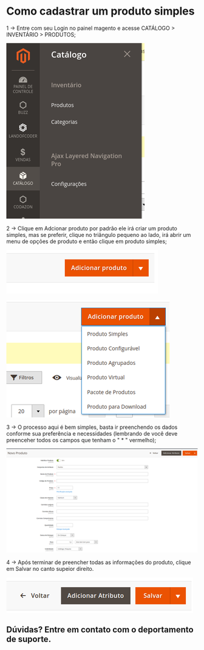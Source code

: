 # Como cadastrar um produto simples

1 -> Entre com seu Login no painel magento e acesse CATÁLOGO > INVENTÁRIO > PRODUTOS;

![produto_simples](https://github.com/Buzz-Dev-Web/Tutoriais/blob/master/Magento_2/03%20-%20Como%20cadastrar%20produto%20simples/images/image1.png)

2 -> Clique em Adcionar produto por padrão ele irá criar um produto simples, mas se preferir, clique no triângulo pequeno ao lado, irá abrir um menu de opções de produto e então clique em produto simples;

![produto_simples](https://github.com/Buzz-Dev-Web/Tutoriais/blob/master/Magento_2/03%20-%20Como%20cadastrar%20produto%20simples/images/image2.png)

![produto_simples](https://github.com/Buzz-Dev-Web/Tutoriais/blob/master/Magento_2/03%20-%20Como%20cadastrar%20produto%20simples/images/image3.png)

3 -> O processo aqui é bem simples, basta ir preenchendo os dados conforme sua preferência e necessidades (lembrando de você deve preenceher todos os campos que tenham o " * " vermelho);

![produto_simples](https://github.com/Buzz-Dev-Web/Tutoriais/blob/master/Magento_2/03%20-%20Como%20cadastrar%20produto%20simples/images/image4.png)

4 -> Após terminar de preencher todas as informações do produto, clique em Salvar no canto supeior direito.

![produto_simples](https://github.com/Buzz-Dev-Web/Tutoriais/blob/master/Magento_2/03%20-%20Como%20cadastrar%20produto%20simples/images/image5.png)

## Dúvidas? Entre em contato com o deportamento de suporte.